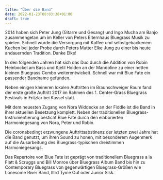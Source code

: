 ```yaml
---
title: "Über die Band"
date: 2022-01-23T00:03:38+01:00
draft: true
---
```


2014 haben sich Peter Jung (Gitarre und Gesang) und Ingo Mucha am Banjo zusammengetan um im Keller von Peters Elternhaus Bluegrass Musik zu spielen. Schnell wurde die Versorgung mit Kaffee und selbstgebackenem Kuchen bei jeder Probe durch Peters Mutter Elke Jung zu einer bis heute andauernden Tradition. Danke Elke!

In den folgenden Jahren hat sich das Duo durch die Addition von Robin Heinbockel am Bass und Kjetil Holden an der Mandoline zu einer netten kleinen Bluegrass Combo weiterentwickelt. Schnell war mit Blue Fate ein passender Bandname gefunden.

Neben einigen kleineren lokalen Auftritten im Braunschweiger Raum fand der erste große Auftritt 2017 im Rahmen des 1. Center-Grass Bluegrass Festivals in Fritzlar bei Kassel statt.

Mit dem neuesten Zugang von Nora Widdecke an der Fiddle ist die Band in ihrer aktuellen Besetzung komplett. Neben der traditionellen Bluegrass-Instrumentierung besticht Blue Fate durch den elaborierten Harmoniegesang von Nora, Peter und Robin.

Die coronabedingt erzwungene Auftrittsabstinenz der letzten zwei Jahre hat die Band genutzt, um ihren Sound zu honen, mit besonderem Augenmerk auf die Ausarbeitung des Bluegrass-typischen dreistimmen Harmoniegesangs.

Das Repertoire von Blue Fate ist geprägt von traditionellem Bluegrass a la Flatt & Scruggs und Bill Monroe über  Bluegrass Album Band bis hin zu Contemporary Bluegrass  von gegenwärtigen Bluegrass-Größen wie Lonesome River Band, IIIrd Tyme Out oder Junior Sisk.
